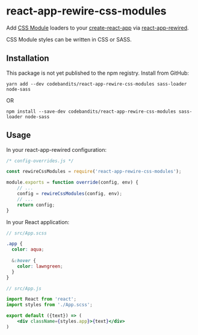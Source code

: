 # react-app-rewire-css-modules

Add [CSS Module](https://github.com/css-modules/css-modules) loaders to your [create-react-app](https://github.com/facebookincubator/create-react-app) via [react-app-rewired](https://github.com/timarney/react-app-rewired).

CSS Module styles can be written in CSS or SASS.

## Installation

This package is not yet published to the npm registry. Install from GitHub:

```
yarn add --dev codebandits/react-app-rewire-css-modules sass-loader node-sass
```

OR

```
npm install --save-dev codebandits/react-app-rewire-css-modules sass-loader node-sass
```

## Usage

In your react-app-rewired configuration:

```javascript
/* config-overrides.js */

const rewireCssModules = require('react-app-rewire-css-modules');

module.exports = function override(config, env) {
    // ...
    config = rewireCssModules(config, env);
    // ...
    return config;
}
```

In your React application:

```scss
// src/App.scss

.app {
  color: aqua;
  
  &:hover {
    color: lawngreen;
  }
}
```

```jsx harmony
// src/App.js

import React from 'react';
import styles from './App.scss';

export default ({text}) => (
    <div className={styles.app}>{text}</div>
)
```
